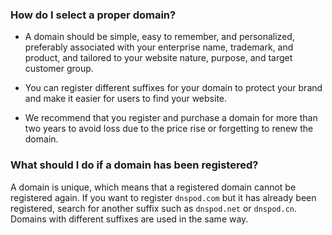 ### How do I select a proper domain?
- A domain should be simple, easy to remember, and personalized, preferably associated with your enterprise name, trademark, and product, and tailored to your website nature, purpose, and target customer group.

- You can register different suffixes for your domain to protect your brand and make it easier for users to find your website.

- We recommend that you register and purchase a domain for more than two years to avoid loss due to the price rise or forgetting to renew the domain.


### What should I do if a domain has been registered?

A domain is unique, which means that a registered domain cannot be registered again. If you want to register `dnspod.com` but it has already been registered, search for another suffix such as `dnspod.net` or `dnspod.cn`. Domains with different suffixes are used in the same way.

